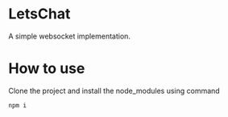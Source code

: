 
# LetsChat
A simple websocket implementation.

# How to use
Clone the project and install the node_modules using command
```
npm i
```
